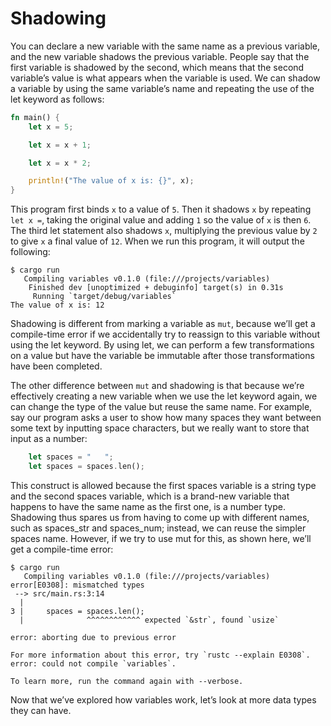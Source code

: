 # Shadowing

You can declare a new variable with the same name as a previous variable, and the new variable shadows the previous variable. People say that the first variable is shadowed by the second, which means that the second variable’s value is what appears when the variable is used. We can shadow a variable by using the same variable’s name and repeating the use of the let keyword as follows:

```rust
fn main() {
    let x = 5;

    let x = x + 1;

    let x = x * 2;

    println!("The value of x is: {}", x);
}
```

This program first binds `x` to a value of `5`. Then it shadows `x` by repeating `let x =`, taking the original value and adding `1` so the value of `x` is then `6`. The third let statement also shadows `x`, multiplying the previous value by `2 `to give `x` a final value of `12`. When we run this program, it will output the following:

```
$ cargo run
   Compiling variables v0.1.0 (file:///projects/variables)
    Finished dev [unoptimized + debuginfo] target(s) in 0.31s
     Running `target/debug/variables`
The value of x is: 12
```

Shadowing is different from marking a variable as `mut`, because we’ll get a compile-time error if we accidentally try to reassign to this variable without using the let keyword. By using let, we can perform a few transformations on a value but have the variable be immutable after those transformations have been completed.

The other difference between `mut` and shadowing is that because we’re effectively creating a new variable when we use the let keyword again, we can change the type of the value but reuse the same name. For example, say our program asks a user to show how many spaces they want between some text by inputting space characters, but we really want to store that input as a number:

```rust
    let spaces = "   ";
    let spaces = spaces.len();
```

This construct is allowed because the first spaces variable is a string type and the second spaces variable, which is a brand-new variable that happens to have the same name as the first one, is a number type. Shadowing thus spares us from having to come up with different names, such as spaces_str and spaces_num; instead, we can reuse the simpler spaces name. However, if we try to use mut for this, as shown here, we’ll get a compile-time error:

```
$ cargo run
   Compiling variables v0.1.0 (file:///projects/variables)
error[E0308]: mismatched types
 --> src/main.rs:3:14
  |
3 |     spaces = spaces.len();
  |              ^^^^^^^^^^^^ expected `&str`, found `usize`

error: aborting due to previous error

For more information about this error, try `rustc --explain E0308`.
error: could not compile `variables`.

To learn more, run the command again with --verbose.
```

Now that we’ve explored how variables work, let’s look at more data types they can have.
